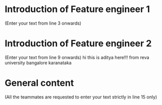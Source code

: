 # Introduction of Feature engineer 1
(Enter your text from line 3 onwards) 




# Introduction of Feature engineer 2 
(Enter your text from line 9 onwards)
hi this is aditya here!!!
from reva university 
bangalore karanataka




# General content
(All the teammates are requested to enter your text strictly in line 15 only)



